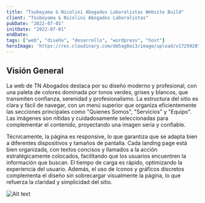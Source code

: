 ```yaml
---
title: "Tsuboyama & Nicolini Abogados Laboralistas Website Build"
client: "Tsuboyama & Nicolini Abogados Laboralistas"
pubDate: "2022-07-01"
initDate: "2022-07-01"
endDate: 
tags: ["web", "diseño", "desarrollo", "wordpress", "host"]
heroImage: 'https://res.cloudinary.com/dm5ag0ai3/image/upload/v1729920785/tn_web_banner_balvre.jpg'
---
```

## Visión General
La web de TN Abogados destaca por su diseño moderno y profesional, con una paleta de colores dominada por tonos verdes, grises y blancos, que transmiten confianza, serenidad y profesionalismo. La estructura del sitio es clara y fácil de navegar, con un menú superior que organiza eficientemente las secciones principales como "Quienes Somos", "Servicios" y "Equipo". Las imágenes son nítidas y cuidadosamente seleccionadas para complementar el contenido, proyectando una imagen seria y confiable.

Técnicamente, la página es responsive, lo que garantiza que se adapta bien a diferentes dispositivos y tamaños de pantalla. Cada landing page está bien organizada, con textos concisos y llamados a la acción estratégicamente colocados, facilitando que los usuarios encuentren la información que buscan. El tiempo de carga es rápido, optimizando la experiencia del usuario. Además, el uso de íconos y gráficos discretos complementa el diseño sin sobrecargar visualmente la página, lo que refuerza la claridad y simplicidad del sitio.

![Alt text](https://res.cloudinary.com/dm5ag0ai3/image/upload/v1729013919/tn_web_gswf8g.png "Tsuboyama & Nicolini Abogados Laboralistas web")
